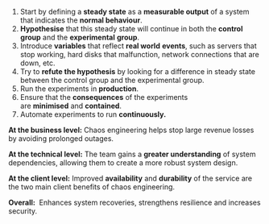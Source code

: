 1. Start by defining a **steady state** as a **measurable output** of a system that indicates the **normal behaviour**. 
2. **Hypothesise** that this steady state will continue in both the **control group** and the **experimental** **group**. 
3. Introduce **variables** that reflect **real world** **events**, such as servers that stop working, hard disks that malfunction, network connections that are down, etc. 
4. Try to **refute the hypothesis** by looking for a difference in steady state between the control group and the experimental group. 
5. Run the experiments in **production**. 
6. Ensure that the **consequences** of the experiments are **minimised** and **contained**. 
7. Automate experiments to run **continuously.**


**At the business level:** Chaos engineering helps stop large revenue losses by avoiding prolonged outages.

**At the technical level:** The team gains a **greater understanding** of system dependencies, allowing them to create a more robust system design.  

**At the client level:** Improved **availability** and **durability** of the service are the two main client benefits of chaos engineering.

  

**Overall:**  Enhances system recoveries, strengthens resilience and increases security.